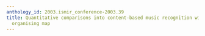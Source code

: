 ```yaml
---
anthology_id: 2003.ismir_conference-2003.39
title: Quantitative comparisons into content-based music recognition with the self
  organising map
---
```

